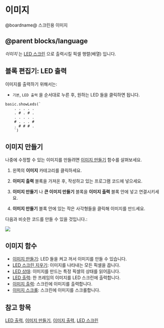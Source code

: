 # 이미지

@boardname@ 스크린용 이미지

## @parent blocks/language

*이미지* 는 [LED 스크린](/device/screen) 으로 출력시킬 픽셀 행렬(배열) 입니다.

## 블록 편집기: LED 출력

이미지를 출력하기 위해서는:

* `기본`, `LED 출력` 을 순서대로 누른 후, 원하는 LED 들을 클릭하면 됩니다.

```blocks
basic.showLeds(`
    . . . . .
    . # . # .
    . . . . .
    # . . . #
    . # # # .
    `)
```

## 이미지 만들기

나중에 수정할 수 있는 이미지를 만들려면 [이미지 만들기](/reference/images/create-image) 함수를 살펴보세요.

1. 왼쪽의 **이미지** 카테고리를 클릭하세요.

2. **이미지 출력** 블록을 가져온 후, 작성하고 있는 프로그램 코드에 넣으세요.

3. **이미지 만들기** 나 **큰 이미지 만들기** 블록을 **이미지 출력** 블록 안에 넣고 연결시키세요.

4. **이미지 만들기** 블록 안에 있는 작은 사각형들을 클릭해 이미지를 만드세요.

다음과 비슷한 코드를 만들 수 있을 것입니다.:

![](/static/mb/blocks/image-0.png)

## 이미지 함수

* [이미지 만들기](/reference/images/create-image): LED 들을 켜고 꺼서 이미지를 만들 수 있습니다.
* [LED 스크린 지우기](/reference/basic/clear-screen): 이미지를 나타내는 모든 픽셀을 끕니다.
* [LED 상태](/reference/images/pixel): 이미지를 만드는 특정 픽셀의 상태를 읽어옵니다.
* [LED 출력](/reference/basic/show-leds): 한 프레임의 이미지를 LED 스크린에 출력합니다.
* [이미지 출력](/reference/images/show-image): 스크린에 이미지를 출력합니다.
* [이미지 스크롤](/reference/images/scroll-image): 스크린에 이미지를 스크롤합니다.

## 참고 항목

[LED 출력](/reference/basic/show-leds), [이미지 만들기](/reference/images/create-image), [이미지 출력](/reference/images/show-image), [LED 스크린](/device/screen)
